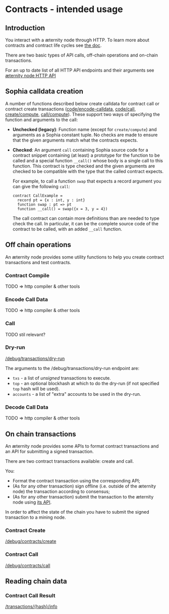 # Contracts - intended usage

## Introduction
You interact with a æternity node through HTTP.
To learn more about contracts and contract life cycles see [the doc](/contracts/contracts.md).

There are two basic types of API calls, off-chain operations and on-chain transactions.

For an up to date list of all HTTP API endpoints and their arguments see
[æternity node HTTP API](https://api-docs.aeternity.io)

## Sophia calldata creation

A number of functions described below create calldata for contract call or
contract create transactions ([code/encode-calldata](#encode-call-data),
[code/call](#call), [create/compute](#contract-create),
[call/compute](#contract-call)). These support two ways of specifying the
function and arguments to the call:
- **Unchecked (legacy)**: Function name (except for `create/compute`) and arguments
  as a Sophia constant tuple. No checks are made to ensure that the given
  arguments match what the contracts expects.
- **Checked**: An argument `call` containing Sophia source code for a contract
  snippet containing (at least) a prototype for the function to be called and a
  special function `__call()` whose body is a single call to this function. This
  contract is type checked and the given arguments are checked to be compatible
  with the type that the called contract expects.

  For example, to call a function `swap` that expects a record argument you can
  give the following `call`:
  ```
  contract CallExample =
    record pt = {x : int, y : int}
    function swap : pt => pt
    function __call() = swap({x = 3, y = 4})
  ```
  The call contract can contain more definitions than are needed to type check
  the call. In particular, it can be the complete source code of the contract
  to be called, with an added `__call` function.

## Off chain operations

An æternity node provides some utility functions to help you create contract transactions and test contracts.


### Contract Compile
TODO => http compiler & other tools

### Encode Call Data
TODO => http compiler & other tools

### Call
TODO stil relevant?

### Dry-run
[/debug/transactions/dry-run](https://api-docs.aeternity.io#/internal/DryRunTxs)

The arguments to the /debug/transactions/dry-run endpoint are:
* `txs` - a list of *unsigned* transactions to execute.
* `top` - an optional blockhash at which to do the dry-run (if not specified `top` hash will be used).
* `accounts` - a list of "extra" accounts to be used in the dry-run.

### Decode Call Data
TODO => http compiler & other tools

## On chain transactions

An æternity node provides some APIs to format contract transactions and an API for submitting a signed transaction.

There are two contract transactions available: create and call.

You:
* Format the contract transaction using the corresponding API;
* (As for any other transaction) sign offline (i.e. outside of the æternity node) the transaction according to consensus;
* (As for any other transaction) submit the transaction to the æternity node using [its API](https://api-docs.aeternity.io/#/external/PostTransaction).

In order to affect the state of the chain you have to submit the signed transaction to a mining node.

### Contract Create
[/debug/contracts/create](https://api-docs.aeternity.io#/internal/PostContractCreate)

### Contract Call
[/debug/contracts/call](https://api-docs.aeternity.io#/internal/PostContractCall)

## Reading chain data

### Contract Call Result
[/transactions/{hash}/info](https://api-docs.aeternity.io#/external/GetTransactionInfoByHash)

